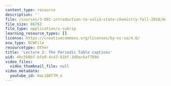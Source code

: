 ```yaml
---
content_type: resource
description: ''
file: /courses/3-091-introduction-to-solid-state-chemistry-fall-2018/HaL1Q8f7M_o_captions.webvtt
file_size: 86762
file_type: application/x-subrip
learning_resource_types: []
license: https://creativecommons.org/licenses/by-nc-sa/4.0/
ocw_type: OCWFile
resourcetype: Other
title: 'Lecture 2: The Periodic Table captions'
uid: 4bc560bf-bfa9-4c43-81bf-3d0ac6af789d
video_files:
  video_thumbnail_file: null
video_metadata:
  youtube_id: HaL1Q8f7M_o
---
```


